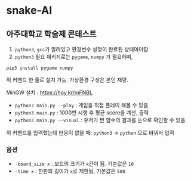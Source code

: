 # snake-AI
## 아주대학교 학술제 콘테스트

1. `python3`, `gcc`가 깔려있고 환경변수 설정이 완료된 상태여야함
2. `python3` 필요 패키지로는 `pygame`, `numpy` 가 필요하며,

```batch
pip3 install pygame numpy
```

 위 커멘드 한 줄로 설치 가능. 가상환경 구성은 본인 재량.

MinGW 설치 : https://hoy.kr/mFNBL

- `python3 main.py --play` : 게임을 직접 플레이 해볼 수 있음
- `python3 main.py` : 1000번 시행 후 평균 score을 계산, 출력
- `python3 main.py --visual` : 유저가 짠 함수의 결과를 눈으로 확인할 수 있음

위 커맨드를 입력했는데 반응이 없을 때: `python3` -> `python` 으로 바꿔서 입력

### 옵션
-	`-board_size x` : 보드의 크기가 `x`칸이 됨. 기본값은 `10`
-	`-time x` : 한판의 길이가 `x`로 제한됨. 기본값은 `500`
